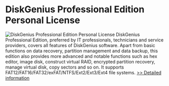 # DiskGenius Professional Edition Personal License
![DiskGenius Professional Edition Personal License](https://mycommerce.akamaized.net/api/pimages/P300913491/BIG/300913491.PNG)
DiskGenius Professional Edition, preferred by IT professionals, technicians and service providers, covers all features of DiskGenius software. Apart from basic functions on data recovery, partition management and data backup, this edition also provides more advanced and notable functions such as hex editor, image disk, construct virtual RAID, encrypted partition recovery, manage virtual disk, copy sectors and so on. It supports FAT12/FAT16/FAT32/exFAT/NTFS/Ext2/Ext3/Ext4 file systems.
[>> Detailed information](https://secure.shareit.com/shareit/product.html?productid=300913491&affiliateid=200057808)